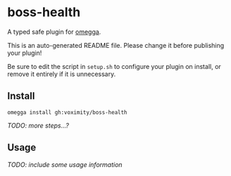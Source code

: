 <!--

When uploading your plugin to github/gitlab
start your repo name with "omegga-"

example: https://github.com/voximity/omegga-boss-health

Your plugin will be installed via omegga install gh:voximity/boss-health

-->

# boss-health

A typed safe plugin for [omegga](https://github.com/brickadia-community/omegga).

This is an auto-generated README file. Please change it before publishing your plugin!

Be sure to edit the script in `setup.sh` to configure your plugin on install, or
remove it entirely if it is unnecessary.

## Install

`omegga install gh:voximity/boss-health`

_TODO: more steps...?_

## Usage

_TODO: include some usage information_
